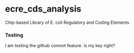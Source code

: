 ecre_cds_analysis
=================

Chip-based Library of E. coli Regulatory and Coding Elements 

### Testing

I am testing the github commit feature. Is my key right?

